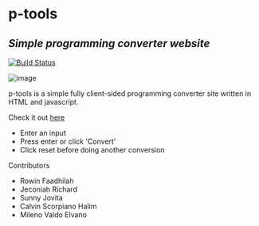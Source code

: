 # p-tools
## _Simple programming converter website_

[![Build Status](https://travis-ci.org/joemccann/dillinger.svg?branch=master)](https://travis-ci.org/joemccann/dillinger)

![image](https://user-images.githubusercontent.com/55756082/115958063-f2c56200-a52f-11eb-818a-dad60b67b3ca.png)

p-tools is a simple fully client-sided programming converter site written in HTML and javascript.

Check it out [here](https://p-tools.online)

- Enter an input
- Press enter or click 'Convert'
- Click reset before doing another conversion

Contributors
- Rowin Faadhilah 
- Jeconiah Richard 
- Sunny Jovita 
- Calvin Scorpiano Halim 
- Mileno Valdo Elvano 

